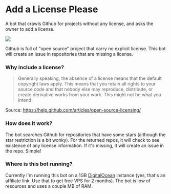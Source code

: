# Add a License Please

A bot that crawls Github for projects without any license, and asks the owner to add a license.

![](https://raw.githubusercontent.com/karan/add-a-license-please/master/image.jpg)

Github is full of "open source" project that carry no explicit license. This bot will create an issue in repositories that are missing a license.

### Why include a license?

> Generally speaking, the absence of a license means that the default copyright laws apply. This means that you retain all rights to your source code and that nobody else may reproduce, distribute, or create derivative works from your work. This might not be what you intend.

Source: https://help.github.com/articles/open-source-licensing/

### How does it work?

The bot searches Github for repositories that have some stars (although the star restriction is a bit wonky). For the returned repos, it will check to see existence of any license information. If it's missing, it will create an issue in the repo. Simple!

### Where is this bot running?

Currently I'm running this bot on a 1GB [DigitalOcean](https://www.digitalocean.com/?refcode=422889a8186d) instance (yes, that's an affiliate link. Use that to get free VPS for 2 months). The bot is low of resources and uses a couple MB of RAM.
